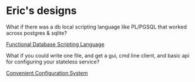 # Eric's designs

What if there was a db local scripting language like PL/PGSQL that worked across postgres & sqlite? 

[Functional Database Scripting Language](https://github.com/ericbets/erics-designs/blob/master/funcdb.md)

What if you could write one file, and get a gui, cmd line client, and basic api for configuring your stateless service? 

[Convenient Configuration System](https://github.com/ericbets/erics-designs/blob/master/conv-config.md)

